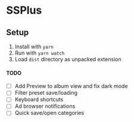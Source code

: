# SSPlus

## Setup
1. Install with `yarn`
2. Run with `yarn watch`
3. Load `dist` directory as unpacked extension

#### TODO
- [ ] Add Preview to album view and fix dark mode
- [ ] Filter preset save/loading
- [ ] Keyboard shortcuts
- [ ] Ad browser notifications
- [ ] Quick save/open categories
